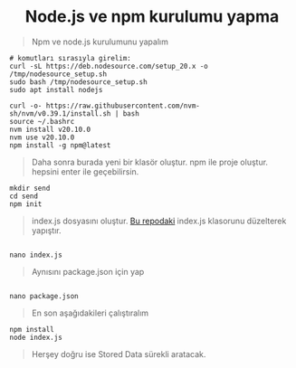 <h1 align="center">Node.js ve npm kurulumu yapma</h1>

> Npm ve node.js kurulumunu yapalım

```
# komutları sırasıyla girelim:
curl -sL https://deb.nodesource.com/setup_20.x -o /tmp/nodesource_setup.sh
sudo bash /tmp/nodesource_setup.sh
sudo apt install nodejs

curl -o- https://raw.githubusercontent.com/nvm-sh/nvm/v0.39.1/install.sh | bash
source ~/.bashrc
nvm install v20.10.0
nvm use v20.10.0
npm install -g npm@latest

```


> Daha sonra burada yeni bir klasör oluştur. npm ile proje oluştur. hepsini enter ile geçebilirsin.

```
mkdir send
cd send
npm init

```

> index.js dosyasını oluştur.  [Bu repodaki](https://github.com/ErsanAydin/Airchains/blob/main/tx_kasma_2/index.js) index.js klasorunu düzelterek yapıştır.

```

nano index.js

```

> Aynısını package.json için yap

```

nano package.json

```

> En son aşağıdakileri çalıştıralım

```
npm install
node index.js

```

> Herşey doğru ise Stored Data sürekli aratacak.
